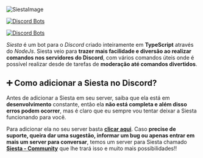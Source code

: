 
![SiestaImage](https://i.imgur.com/u7wSqyr.png)

[![Discord Bots](https://top.gg/api/widget/status/966064596328792084.svg)](https://top.gg/bot/754548334328283137)

[![Discord Bots](https://top.gg/api/widget/966064596328792084.svg)](https://top.gg/bot/966064596328792084)

*Siesta* é um bot para o *Discord* criado inteiramente em **TypeScript** através do *NodeJs*. Siesta veio para **trazer mais facilidade e diversão ao realizar comandos nos servidores do Discord**, com vários comandos úteis onde é possível realizar desde de tarefas de **moderação até comandos divertidos**.

##  ➕ Como adicionar a Siesta no Discord?

Antes de adicionar a Siesta em seu server, saiba que ela está em **desenvolvimento** constante, então ela **não está completa e além disso erros podem ocorrer**, mas é claro que eu sempre vou tentar deixar a Siesta funcionando para você.

Para adicionar ela no seu server basta **[clicar aqui](https://discord.com/api/oauth2/authorize?client_id=966064596328792084&permissions=1532498934903&scope=applications.commands%20bot)**. Caso **precise de suporte, queira dar uma sugestão, informar um bug ou apenas entrar em mais um server para conversar**, temos um server para Siesta chamado **[Siesta - Community](https://discord.gg/ku84Gmt6hZ)** que lhe trará isso e muito mais possibilidades!!
